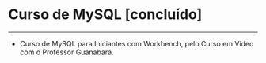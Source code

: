 # Curso de MySQL [concluído]
---
* Curso de MySQL para Iniciantes com Workbench, pelo Curso em Vídeo com o Professor Guanabara.
